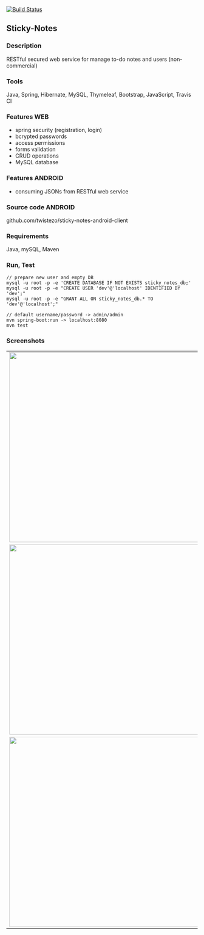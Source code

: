 [![Build Status](https://travis-ci.org/twistezo/sticky-notes.svg?branch=master)](https://travis-ci.org/twistezo/sticky-notes)

## Sticky-Notes

### Description
RESTful secured web service for manage to-do notes and users (non-commercial)

### Tools
Java, Spring, Hibernate, MySQL, Thymeleaf, Bootstrap, JavaScript, Travis CI

### Features WEB
- spring security (registration, login)
- bcrypted passwords
- access permissions
- forms validation
- CRUD operations
- MySQL database

### Features ANDROID
- consuming JSONs from RESTful web service

### Source code ANDROID
github.com/twistezo/sticky-notes-android-client

### Requirements
Java, mySQL, Maven

### Run, Test
```
// prepare new user and empty DB
mysql -u root -p -e 'CREATE DATABASE IF NOT EXISTS sticky_notes_db;'
mysql -u root -p -e "CREATE USER 'dev'@'localhost' IDENTIFIED BY 'dev';"
mysql -u root -p -e "GRANT ALL ON sticky_notes_db.* TO 'dev'@'localhost';"

// default username/password -> admin/admin
mvn spring-boot:run -> localhost:8080
mvn test
```

### Screenshots


<table>
    <tr>
        <td>
            <img src="https://i.imgur.com/9bdYdUr.png" width="500">
        </td>
    </tr>
    <tr>
        <td>
            <img src="http://i.imgur.com/GNY490G.png" width="500">
        </td>
        <td>
            <img src="http://i.imgur.com/Z7EzZtR.png" width="500">
        </td>
    </tr>
    </tr>
    <tr>
        <td>
            <img src="http://i.imgur.com/0DWk564.png" width="500">
        </td>
        <td>
            <img src="http://i.imgur.com/icBlMS3.png" width="500">
        </td>
    </tr>
</table>






</table>
